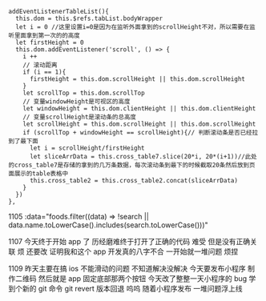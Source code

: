 <template>
    <div id="app">
        <el-table
                :data="tableData"
                style="width: 100%"
                height="250"
                ref="myTable">
            <el-table-column
                    type="index"
                    width="50">
            </el-table-column>
            <el-table-column
                    prop="email"
                    label="邮箱">
            </el-table-column>
            <el-table-column
                    prop="name"
                    label="姓名">
            </el-table-column>
            <el-table-column
                    prop="address"
                    label="地址">
            </el-table-column>
        </el-table>
    </div>
</template>
<script>
    import jsonData from './../data/data.json'

    export default {
        name: 'Table',
        components: {},
        data() {
            return {
                tableData: [],
                currentPage: 1,
                pageSize: 10,
                totalPage: 0
            }
        },
        created() {
            this.totalPage = jsonData.length / this.pageSize
            this.loadData()
        },
        mounted() {
            this.tableListener()
        },
        methods: {
            loadData() {
                console.log('getData')
                //这里模拟请求数据，最后一页数据不够pageSize时有BUG，暂不处理
                let data = jsonData.splice((this.currentPage - 1) * this.pageSize, this.pageSize)
                this.tableData = this.tableData.concat(data);
                console.log("表格数据量：",this.tableData.length)
            },
            tableListener() {
                console.log("监听表格dom对象的滚动事件")
                let that = this;
                let dom = that.$refs.myTable.bodyWrapper
                dom.addEventListener("scroll", function () {
                    const scrollDistance = dom.scrollHeight - dom.scrollTop - dom.clientHeight;
                    // console.log("scroll", scrollDistance)
                    if (scrollDistance <= 0) {//等于0证明已经到底，可以请求接口
                        if (that.currentPage < that.totalPage) {//当前页数小于总页数就请求
                            that.currentPage++;//当前页数自增
                            //请求接口的代码
                            that.loadData()
                        }
                    }
                })
            }
        },
    }

</script>

```
addEventListenerTableList(){
  this.dom = this.$refs.tabList.bodyWrapper
  let i = 0 //这里设置i=0是因为在监听外面拿到的scrollHeight不对，所以需要在监听里面拿到第一次的的高度
  let firstHeight = 0
  this.dom.addEventListener('scroll', () => {
    i ++
    // 滚动距离
    if (i == 1){
      firstHeight = this.dom.scrollHeight || this.dom.scrollHeight
    }
    let scrollTop = this.dom.scrollTop
    // 变量windowHeight是可视区的高度
    let windowHeight = this.dom.clientHeight || this.dom.clientHeight
    // 变量scrollHeight是滚动条的总高度
    let scrollHeight = this.dom.scrollHeight || this.dom.scrollHeight
    if (scrollTop + windowHeight == scrollHeight){// 判断滚动条是否已经拉到了最下面
      let i = scrollHeight/firstHeight
      let sliceArrData = this.cross_table7.slice(20*i, 20*(i+1))//此处的cross_table7是存储的拿到的几万条数据，每次滚动条到最下的时候截取20条然后放到页面展示的table表格中
      this.cross_table2 = this.cross_table2.concat(sliceArrData)
    }
  })
},
```

1105
:data="foods.filter((data) => !search || data.name.toLowerCase().includes(search.toLowerCase()))"

1107
今天终于开始 app 了 历经磨难终于打开了正确的代码
难受 但是没有正确关联 烦 还要改 证明我和这个 app 开发真的八字不合
一开始就一堆问题 烦捏

1109
昨天主要在搞 ios 不能滑动的问题 不知道解决没解决
今天要发布小程序 制作二维码 然后就是 app 固定底部那两个按钮
今天改了整整一天小程序的 bug 学到个新的 git 命令 git revert 版本回退
呜呜
随着小程序发布 一堆问题浮上线
